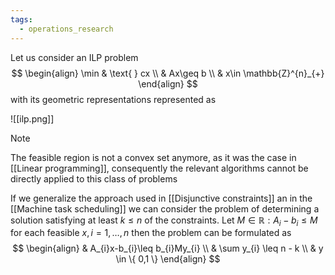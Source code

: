 ```yaml
---
tags:
  - operations_research
---
```

Let us consider an ILP problem
$$
\begin{align}
\min  &  \text{ } cx  \\
	 & Ax\geq b \\
	 & x\in \mathbb{Z}^{n}_{+}
\end{align}
$$
with its geometric representations represented as

![[ilp.png]]

>[!note]
>The feasible region is not a convex set anymore, as it was the case in [[Linear programming]], consequently the relevant algorithms cannot be directly applied to this class of problems

If we generalize the approach used in [[Disjunctive constraints]] an in the [[Machine task scheduling]] we can consider the problem of determining a solution satisfying at least $k\leq n$ of the constraints.
Let $M\in \mathbb{R}: A_{i}-b_{i}\leq M$ for each feasible $x,i=1,\dots,n$ then the problem can be formulated as
$$
\begin{align}
 & A_{i}x-b_{i}\leq b_{i}My_{i} \\
 & \sum y_{i} \leq n - k \\
	 & y \in \{ 0,1 \}
\end{align}
$$

